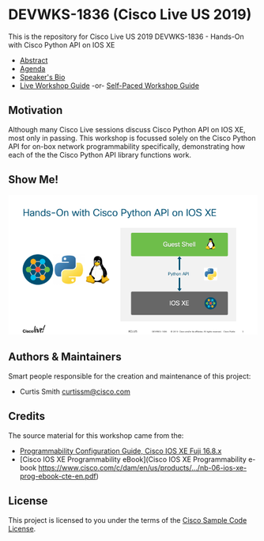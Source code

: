 # DEVWKS-1836 (Cisco Live US 2019)

This is the repository for Cisco Live US 2019 DEVWKS-1836 - Hands-On with Cisco Python API on IOS XE

* [Abstract](ABSTRACT.md)
* [Agenda](AGENDA.md)
* [Speaker's Bio](BIO.md)
* [Live Workshop Guide](guide/DEVWKS-1836-Live.md) -or- [Self-Paced Workshop Guide](guide/DEVWKS-1836-00-Intro.md)

## Motivation

Although many Cisco Live sessions discuss Cisco Python API on IOS XE, most only in passing.  This workshop is focussed 
solely on the Cisco Python API for on-box network programmability specifically, demonstrating how each of the the Cisco 
Python API library functions work. 

## Show Me!

![Cisco Python API](guide/assets/PythonAPI-00.png)

## Authors & Maintainers

Smart people responsible for the creation and maintenance of this project:

- Curtis Smith <curtissm@cisco.com>

## Credits

The source material for this workshop came from the:

* [Programmability Configuration Guide, Cisco IOS XE Fuji 16.8.x](https://www.cisco.com/c/en/us/td/docs/ios-xml/ios/prog/configuration/168/b_168_programmability_cg.html)
* [Cisco IOS XE Programmability eBook](Cisco IOS XE Programmability e-book
https://www.cisco.com/c/dam/en/us/products/.../nb-06-ios-xe-prog-ebook-cte-en.pdf)

## License

This project is licensed to you under the terms of the [Cisco Sample Code License](./LICENSE).
